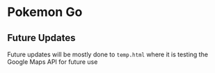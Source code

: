# Pokemon Go

## Future Updates
Future updates will be mostly done to `temp.html` where it is testing the Google Maps API for future use